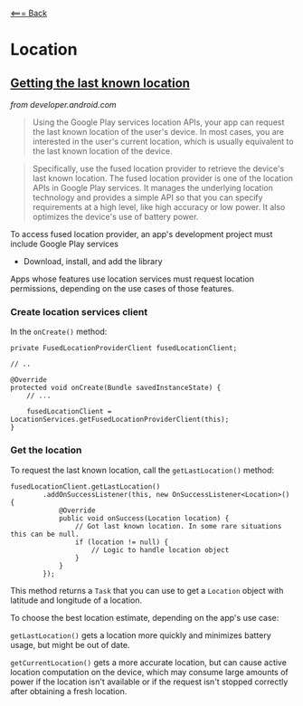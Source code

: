 [<=== Back](../README.md)

# Location

## [Getting the last known location](https://developer.android.com/training/location/retrieve-current)
*from developer.android.com*

> Using the Google Play services location APIs, your app can request the last known location of the user's device. In most cases, you are interested in the user's current location, which is usually equivalent to the last known location of the device.

> Specifically, use the fused location provider to retrieve the device's last known location. The fused location provider is one of the location APIs in Google Play services. It manages the underlying location technology and provides a simple API so that you can specify requirements at a high level, like high accuracy or low power. It also optimizes the device's use of battery power.

To access fused location provider, an app's development project must include Google Play services
- Download, install, and add the library

Apps whose features use location services must request location permissions, depending on the use cases of those features.

### Create location services client

In the `onCreate()` method:

```
private FusedLocationProviderClient fusedLocationClient;

// ..

@Override
protected void onCreate(Bundle savedInstanceState) {
    // ...

    fusedLocationClient = LocationServices.getFusedLocationProviderClient(this);
}
```

### Get the location

To request the last known location, call the `getLastLocation()` method:

```
fusedLocationClient.getLastLocation()
        .addOnSuccessListener(this, new OnSuccessListener<Location>() {
            @Override
            public void onSuccess(Location location) {
                // Got last known location. In some rare situations this can be null.
                if (location != null) {
                    // Logic to handle location object
                }
            }
        });
```

This method returns a `Task` that you can use to get a `Location` object with latitude and longitude of a location.

To choose the best location estimate, depending on the app's use case:

`getLastLocation()` gets a location more quickly and minimizes battery usage, but might be out of date.

`getCurrentLocation()` gets a more accurate location, but can cause active location computation on the device, which may consume large amounts of power if the location isn't available or if the request isn't stopped correctly after obtaining a fresh location.